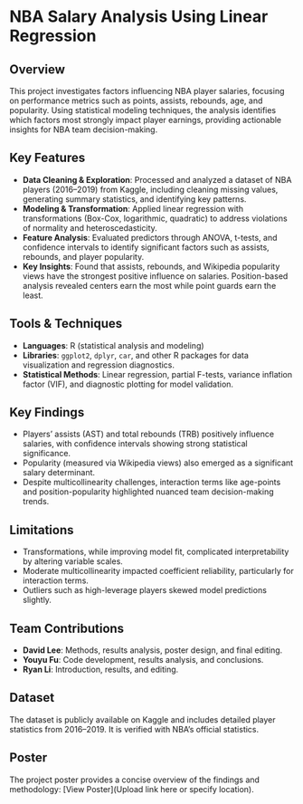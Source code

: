 # NBA Salary Analysis Using Linear Regression

## Overview
This project investigates factors influencing NBA player salaries, focusing on performance metrics such as points, assists, rebounds, age, and popularity. Using statistical modeling techniques, the analysis identifies which factors most strongly impact player earnings, providing actionable insights for NBA team decision-making.

## Key Features
- **Data Cleaning & Exploration**: Processed and analyzed a dataset of NBA players (2016–2019) from Kaggle, including cleaning missing values, generating summary statistics, and identifying key patterns.  
- **Modeling & Transformation**: Applied linear regression with transformations (Box-Cox, logarithmic, quadratic) to address violations of normality and heteroscedasticity.  
- **Feature Analysis**: Evaluated predictors through ANOVA, t-tests, and confidence intervals to identify significant factors such as assists, rebounds, and player popularity.  
- **Key Insights**: Found that assists, rebounds, and Wikipedia popularity views have the strongest positive influence on salaries. Position-based analysis revealed centers earn the most while point guards earn the least.

## Tools & Techniques
- **Languages**: R (statistical analysis and modeling)  
- **Libraries**: `ggplot2`, `dplyr`, `car`, and other R packages for data visualization and regression diagnostics.  
- **Statistical Methods**: Linear regression, partial F-tests, variance inflation factor (VIF), and diagnostic plotting for model validation.

## Key Findings
- Players’ assists (AST) and total rebounds (TRB) positively influence salaries, with confidence intervals showing strong statistical significance.  
- Popularity (measured via Wikipedia views) also emerged as a significant salary determinant.  
- Despite multicollinearity challenges, interaction terms like age-points and position-popularity highlighted nuanced team decision-making trends.  

## Limitations
- Transformations, while improving model fit, complicated interpretability by altering variable scales.  
- Moderate multicollinearity impacted coefficient reliability, particularly for interaction terms.  
- Outliers such as high-leverage players skewed model predictions slightly.  

## Team Contributions
- **David Lee**: Methods, results analysis, poster design, and final editing.  
- **Youyu Fu**: Code development, results analysis, and conclusions.  
- **Ryan Li**: Introduction, results, and editing.

## Dataset
The dataset is publicly available on Kaggle and includes detailed player statistics from 2016–2019. It is verified with NBA’s official statistics.  

## Poster
The project poster provides a concise overview of the findings and methodology: [View Poster](Upload link here or specify location).  
